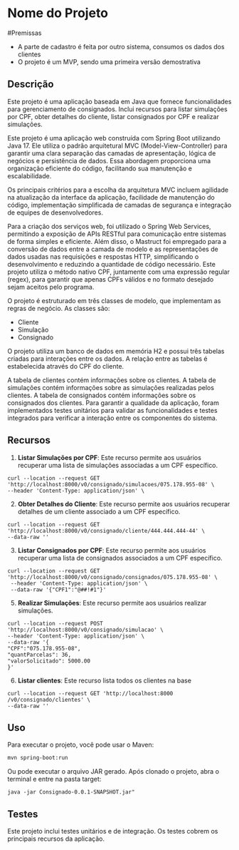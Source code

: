 # Nome do Projeto


#Premissas 
- A parte de cadastro é feita por outro sistema, consumos os dados dos clientes
- O projeto é um MVP, sendo uma primeira versão demostrativa 


## Descrição

Este projeto é uma aplicação baseada em Java que fornece funcionalidades para gerenciamento de consignados. Inclui recursos para listar simulações por CPF, obter detalhes do cliente, listar consignados por CPF e realizar simulações.

Este projeto é uma aplicação web construída com Spring Boot utilizando Java 17. Ele utiliza o padrão arquitetural MVC (Model-View-Controller) para garantir uma clara separação das camadas de apresentação, lógica de negócios e persistência de dados. Essa abordagem proporciona uma organização eficiente do código, facilitando sua manutenção e escalabilidade.

Os principais critérios para a escolha da arquitetura MVC incluem agilidade na atualização da interface da aplicação, facilidade de manutenção do código, implementação simplificada de camadas de segurança e integração de equipes de desenvolvedores.

Para a criação dos serviços web, foi utilizado o Spring Web Services, permitindo a exposição de APIs RESTful para comunicação entre sistemas de forma simples e eficiente. Além disso, o Mastruct foi empregado para a conversão de dados entre a camada de modelo e as representações de dados usadas nas requisições e respostas HTTP, simplificando o desenvolvimento e reduzindo a quantidade de código necessário.
Este projeto utiliza o método nativo CPF, juntamente com uma expressão regular (regex), para garantir que apenas CPFs válidos e no formato desejado sejam aceitos pelo programa.

O projeto é estruturado em três classes de modelo, que implementam as regras de negócio. As classes são:

- Cliente
- Simulação
- Consignado

O projeto utiliza um banco de dados em memória H2 e possui três tabelas criadas para interações entre os dados. A relação entre as tabelas é estabelecida através do CPF do cliente.

A tabela de clientes contém informações sobre os clientes. A tabela de simulações contém informações sobre as simulações realizadas pelos clientes. A tabela de consignados contém informações sobre os consignados dos clientes.
Para garantir a qualidade da aplicação, foram implementados testes unitários para validar as funcionalidades e testes integrados para verificar a interação entre os componentes do sistema.
## Recursos

1. **Listar Simulações por CPF**: Este recurso permite aos usuários recuperar uma lista de simulações associadas a um CPF específico.
```
curl --location --request GET 'http://localhost:8000/v0/consignado/simulacoes/075.178.955-08' \
--header 'Content-Type: application/json' \
```
2. **Obter Detalhes do Cliente**: Este recurso permite aos usuários recuperar detalhes de um cliente associado a um CPF específico.
 ````
 curl --location --request GET 'http://localhost:8000/v0/consignado/cliente/444.444.444-44' \
--data-raw ''
 ````
3. **Listar Consignados por CPF**: Este recurso permite aos usuários recuperar uma lista de consignados associados a um CPF específico.
  ```
 curl --location --request GET 'http://localhost:8000/v0/consignado/consignados/075.178.955-08' \
   --header 'Content-Type: application/json' \
   --data-raw '{"CPF1":"@##!#1"}'
   ```
5. **Realizar Simulações**: Este recurso permite aos usuários realizar simulações.
```
curl --location --request POST 'http://localhost:8000/v0/consignado/simulacao' \
--header 'Content-Type: application/json' \
--data-raw '{
"CPF":"075.178.955-08",
"quantParcelas": 36,
"valorSolicitado": 5000.00
}'
```
6. **Listar clientes**: Este recurso lista todos os clientes na base
```
curl --location --request GET 'http://localhost:8000 /v0/consignado/clientes' \
--data-raw ''
```



## Uso

Para executar o projeto, você pode usar o Maven:

```bash
mvn spring-boot:run
```
Ou pode executar o arquivo JAR gerado.
Após clonado o projeto, abra o terminal e entre na pasta target:
```
java -jar Consignado-0.0.1-SNAPSHOT.jar"
```


## Testes

Este projeto inclui testes unitários e de integração. Os testes cobrem os principais recursos da aplicação.




